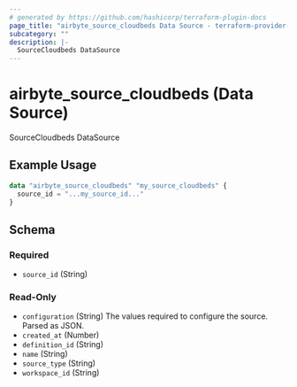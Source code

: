 ```yaml
---
# generated by https://github.com/hashicorp/terraform-plugin-docs
page_title: "airbyte_source_cloudbeds Data Source - terraform-provider-airbyte"
subcategory: ""
description: |-
  SourceCloudbeds DataSource
---
```


# airbyte_source_cloudbeds (Data Source)

SourceCloudbeds DataSource

## Example Usage

```terraform
data "airbyte_source_cloudbeds" "my_source_cloudbeds" {
  source_id = "...my_source_id..."
}
```

<!-- schema generated by tfplugindocs -->
## Schema

### Required

- `source_id` (String)

### Read-Only

- `configuration` (String) The values required to configure the source. Parsed as JSON.
- `created_at` (Number)
- `definition_id` (String)
- `name` (String)
- `source_type` (String)
- `workspace_id` (String)
